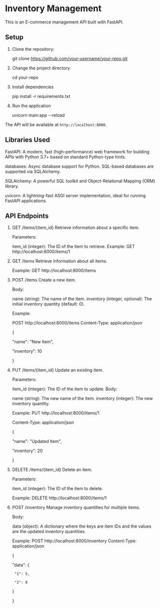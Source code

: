 # Inventory Management

This is an E-commerce management API built with FastAPI.

## Setup

1. Clone the repository:

   git clone https://github.com/your-username/your-repo.git

2. Change the project directory.

   cd your-repo

3. Install dependencies

   pip install -r requirements.txt

4. Run the application

   uvicorn main:app --reload

The API will be available at `http://localhost:8000`.

## Libraries Used

FastAPI: A modern, fast (high-performance) web framework for building APIs with Python 3.7+ based on standard Python-type hints.

databases: Async database support for Python. SQL-based databases are supported via SQLAlchemy.

SQLAlchemy: A powerful SQL toolkit and Object-Relational Mapping (ORM) library.

uvicorn: A lightning-fast ASGI server implementation, ideal for running FastAPI applications.

## API Endpoints

1. GET /items/{item_id}
    Retrieve information about a specific item.
    
    Parameters:
    
    item_id (integer): The ID of the item to retrieve.
    Example:  GET http://localhost:8000/items/1

2. GET /items
    Retrieve information about all items.
    
    Example:  GET http://localhost:8000/items

3. POST /items
    Create a new item.
    
    Body:
    
    name (string): The name of the item.
    inventory (integer, optional): The initial inventory quantity (default: 0).
    
    Example:
   
    POST http://localhost:8000/items
    Content-Type: application/json
    
    {
   
      "name": "New Item",
   
      "inventory": 10
   
    }

5. PUT /items/{item_id}
    Update an existing item.
    
    Parameters:
    
    item_id (integer): The ID of the item to update.
    Body:
    
    name (string): The new name of the item.
    inventory (integer): The new inventory quantity.
    
    Example:
    PUT http://localhost:8000/items/1
   
    Content-Type: application/json
    
    {
   
      "name": "Updated Item",
   
      "inventory": 20
   
    }

7. DELETE /items/{item_id}
    Delete an item.
    
    Parameters:
    
    item_id (integer): The ID of the item to delete.
    
    Example: DELETE http://localhost:8000/items/1

8. POST /inventory
    Manage inventory quantities for multiple items.
    
    Body:
    
    data (object): A dictionary where the keys are item IDs and the values are the updated inventory quantities.
    
    Example:
    POST http://localhost:8000/inventory
    Content-Type: application/json
    
    {
   
      "data":
    {
   
        "1": 5,
   
        "2": 8
   
      }
   
    }




